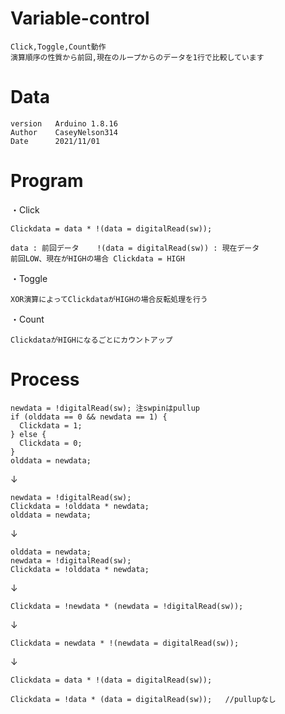 # Variable-control
```
Click,Toggle,Count動作
演算順序の性質から前回,現在のループからのデータを1行で比較しています
```
# Data
```
version   Arduino 1.8.16
Author    CaseyNelson314
Date      2021/11/01
```
# Program
・Click
```
Clickdata = data * !(data = digitalRead(sw));

data : 前回データ    !(data = digitalRead(sw)) : 現在データ
前回LOW、現在がHIGHの場合 Clickdata = HIGH
```
・Toggle
```
XOR演算によってClickdataがHIGHの場合反転処理を行う
```
・Count
```
ClickdataがHIGHになるごとにカウントアップ
```
# Process
```
newdata = !digitalRead(sw); 注swpinはpullup
if (olddata == 0 && newdata == 1) {
  Clickdata = 1;
} else {
  Clickdata = 0;
}
olddata = newdata;
```
↓
```
newdata = !digitalRead(sw);
Clickdata = !olddata * newdata;
olddata = newdata;
```
↓
```
olddata = newdata;
newdata = !digitalRead(sw);
Clickdata = !olddata * newdata;
```
↓
```
Clickdata = !newdata * (newdata = !digitalRead(sw));
```
↓
```
Clickdata = newdata * !(newdata = digitalRead(sw));
```
↓
```
Clickdata = data * !(data = digitalRead(sw));
```
```
Clickdata = !data * (data = digitalRead(sw));   //pullupなし
```
